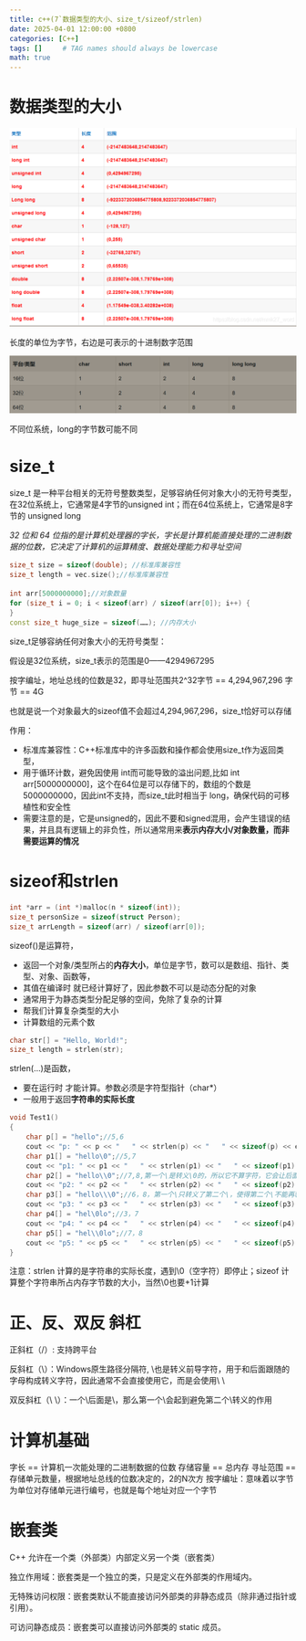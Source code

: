 ```yaml
---
title: c++(7`数据类型的大小、size_t/sizeof/strlen)
date: 2025-04-01 12:00:00 +0800
categories: [C++]
tags: []     # TAG names should always be lowercase
math: true
---
```

# 数据类型的大小

![1743508607402](/assets/img/blog/c++/数据类型的大小.png)

长度的单位为字节，右边是可表示的十进制数字范围

![1743579107423](/assets/img/blog/c++/不同位系统.png)

不同位系统，long的字节数可能不同

# size_t

size_t 是一种平台相关的无符号整数类型，足够容纳任何对象大小的无符号类型，在32位系统上，它通常是4字节的unsigned int；而在64位系统上，它通常是8字节的 unsigned long

_32 位和 64 位指的是计算机处理器的字长，字长是计算机能直接处理的二进制数据的位数，它决定了计算机的运算精度、数据处理能力和寻址空间_

```c++
size_t size = sizeof(double); //标准库兼容性
size_t length = vec.size();//标准库兼容性

int arr[5000000000];//对象数量
for (size_t i = 0; i < sizeof(arr) / sizeof(arr[0]); i++) { 
}
const size_t huge_size = sizeof(……); //内存大小
```

size_t足够容纳任何对象大小的无符号类型：

假设是32位系统，size_t表示的范围是0——4294967295

按字编址，地址总线的位数是32，即寻址范围共2^32字节 == 4,294,967,296 字节 == 4G

也就是说一个对象最大的sizeof值不会超过4,294,967,296，size_t恰好可以存储

作用：

* 标准库兼容性：C++标准库中的许多函数和操作都会使用size_t作为返回类型，
* 用于循环计数，避免因使用 int而可能导致的溢出问题,比如 int arr[5000000000]，这个在64位是可以存储下的，数组的个数是5000000000，因此int不支持，而size_t此时相当于 long，确保代码的可移植性和安全性
* 需要注意的是，它是unsigned的，因此不要和signed混用，会产生错误的结果，并且具有逻辑上的非负性，所以通常用来**表示内存大小/对象数量，而非需要运算的情况**


# sizeof和strlen

```c++
int *arr = (int *)malloc(n * sizeof(int)); 
size_t personSize = sizeof(struct Person); 
size_t arrLength = sizeof(arr) / sizeof(arr[0]); 
```

sizeof()是运算符，

* 返回一个对象/类型所占的**内存大小**，单位是字节，数可以是数组、指针、类型、对象、函数等，
* 其值在编译时 就已经计算好了，因此参数不可以是动态分配的对象
* 通常用于为静态类型分配足够的空间，免除了复杂的计算
* 帮我们计算复杂类型的大小
* 计算数组的元素个数

```c++
char str[] = "Hello, World!";
size_t length = strlen(str); 
```

strlen(…)是函数，

* 要在运行时 才能计算。参数必须是字符型指针（char*）
* 一般用于返回**字符串的实际长度**

```c++
void Test1()
{
	char p[] = "hello";//5,6
	cout << "p: " << p << "   " << strlen(p) << "   " << sizeof(p) << endl;
	char p1[] = "hello\0";//5,7
	cout << "p1: " << p1 << "   " << strlen(p1) << "   " << sizeof(p1) << endl;
	char p2[] = "hello\\0";//7,8,第一个\是转义\0的，所以它不算字符，它会让后面的\0变为普通的字符
	cout << "p2: " << p2 << "   " << strlen(p2) << "   " << sizeof(p2) << endl;
	char p3[] = "hello\\\0";//6，8，第一个\只转义了第二个\，使得第二个\不能再转义后面
	cout << "p3: " << p3 << "   " << strlen(p3) << "   " << sizeof(p3) << endl;
	char p4[] = "hel\0lo";//3，7
	cout << "p4: " << p4 << "   " << strlen(p4) << "   " << sizeof(p4) << endl;
	char p5[] = "hel\\0lo";//7，8
	cout << "p5: " << p5 << "   " << strlen(p5) << "   " << sizeof(p5) << endl;
}
```

注意：strlen 计算的是字符串的实际长度，遇到\0（空字符）即停止；sizeof 计算整个字符串所占内存字节数的大小，当然\0也要+1计算

# 正、反、双反 斜杠

正斜杠（/）: 支持跨平台

反斜杠（\）：Windows原生路径分隔符, \也是转义前导字符，用于和后面跟随的字母构成转义字符，因此通常不会直接使用它，而是会使用\ \

双反斜杠（\ \）：一个\后面是\，那么第一个\会起到避免第二个\转义的作用

# 计算机基础

字长 == 计算机一次能处理的二进制数据的位数
存储容量 == 总内存
寻址范围 == 存储单元数量，根据地址总线的位数决定的，2的N次方
按字编址：意味着以字节为单位对存储单元进行编号，也就是每个地址对应一个字节

# 嵌套类

C++ 允许在一个类（外部类）内部定义另一个类（嵌套类）

独立作用域：嵌套类是一个独立的类，只是定义在外部类的作用域内。

无特殊访问权限：嵌套类默认不能直接访问外部类的非静态成员（除非通过指针或引用）。

可访问静态成员：嵌套类可以直接访问外部类的 static 成员。